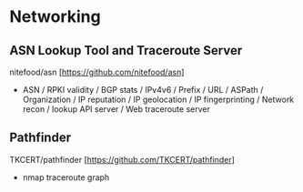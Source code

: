 # Networking

## ASN Lookup Tool and Traceroute Server
nitefood/asn [https://github.com/nitefood/asn]
* ASN / RPKI validity / BGP stats / IPv4v6 / Prefix / URL / ASPath / Organization / IP reputation / IP geolocation / IP fingerprinting / Network recon / lookup API server / Web traceroute server

## Pathfinder
TKCERT/pathfinder [https://github.com/TKCERT/pathfinder]
* nmap traceroute graph

